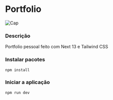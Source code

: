 # Portfolio
![Cap]([https://raw.githubusercontent.com/PedroLMaia/Portfolio/main/public/ai-horizon.png](https://raw.githubusercontent.com/PedroLMaia/Portfolio/main/public/port.png))

### Descrição
Portfolio pessoal feito com Next 13 e Tailwind CSS

### Instalar pacotes
```shell
npm install
```

### Iniciar a aplicação
```shell
npm run dev
```
